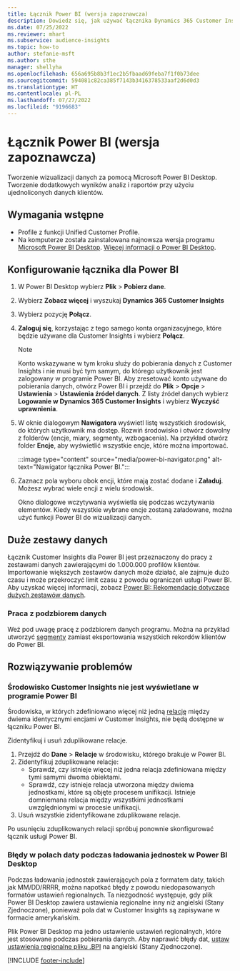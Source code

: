 ```yaml
---
title: Łącznik Power BI (wersja zapoznawcza)
description: Dowiedz się, jak używać łącznika Dynamics 365 Customer Insights w Power BI.
ms.date: 07/25/2022
ms.reviewer: mhart
ms.subservice: audience-insights
ms.topic: how-to
author: stefanie-msft
ms.author: sthe
manager: shellyha
ms.openlocfilehash: 656a695b8b3f1ec2b5fbaad69feba7f1f0b73dee
ms.sourcegitcommit: 594081c82ca385f7143b3416378533aaf2d6d0d3
ms.translationtype: HT
ms.contentlocale: pl-PL
ms.lasthandoff: 07/27/2022
ms.locfileid: "9196683"
---
```

# <a name="power-bi-connector-preview"></a>Łącznik Power BI (wersja zapoznawcza)

Tworzenie wizualizacji danych za pomocą Microsoft Power BI Desktop. Tworzenie dodatkowych wyników analiz i raportów przy użyciu ujednoliconych danych klientów.

## <a name="prerequisites"></a>Wymagania wstępne

- Profile z funkcji Unified Customer Profile.
- Na komputerze została zainstalowana najnowsza wersja programu [Microsoft Power BI Desktop](https://powerbi.microsoft.com/desktop/). [Więcej informacji o Power BI Desktop](/power-bi/desktop-what-is-desktop).

## <a name="configure-the-connector-for-power-bi"></a>Konfigurowanie łącznika dla Power BI

1. W Power BI Desktop wybierz **Plik** > **Pobierz dane**.

1. Wybierz **Zobacz więcej** i wyszukaj **Dynamics 365 Customer Insights**

1. Wybierz pozycję **Połącz**.

1. **Zaloguj się**, korzystając z tego samego konta organizacyjnego, które będzie używane dla Customer Insights i wybierz **Połącz**.
   > [!NOTE]
   > Konto wskazywane w tym kroku służy do pobierania danych z Customer Insights i nie musi być tym samym, do którego użytkownik jest zalogowany w programie Power BI. Aby zresetować konto używane do pobierania danych, otwórz Power BI i przejdź do **Plik** > **Opcje** > **Ustawienia** > **Ustawienia źródeł danych**. Z listy źródeł danych wybierz **Logowanie w Dynamics 365 Customer Insights** i wybierz **Wyczyść uprawnienia**.  

1. W oknie dialogowym **Nawigatora** wyświetl listę wszystkich środowisk, do których użytkownik ma dostęp. Rozwiń środowisko i otwórz dowolny z folderów (encje, miary, segmenty, wzbogacenia). Na przykład otwórz folder **Encje**, aby wyświetlić wszystkie encje, które można importować.

   :::image type="content" source="media/power-bi-navigator.png" alt-text="Nawigator łącznika Power BI.":::

1. Zaznacz pola wyboru obok encji, które mają zostać dodane i **Załaduj**. Możesz wybrać wiele encji z wielu środowisk.

   Okno dialogowe wczytywania wyświetla się podczas wczytywania elementów. Kiedy wszystkie wybrane encje zostaną załadowane, można użyć funkcji Power BI do wizualizacji danych.

## <a name="large-data-sets"></a>Duże zestawy danych

Łącznik Customer Insights dla Power BI jest przeznaczony do pracy z zestawami danych zawierającymi do 1.000.000 profilów klientów. Importowanie większych zestawów danych może działać, ale zajmuje dużo czasu i może przekroczyć limit czasu z powodu ograniczeń usługi Power BI. Aby uzyskać więcej informacji, zobacz [Power BI: Rekomendacje dotyczące dużych zestawów danych](/power-bi/admin/service-premium-what-is#large-datasets).

### <a name="work-with-a-subset-of-data"></a>Praca z podzbiorem danych

Weź pod uwagę pracę z podzbiorem danych programu. Można na przykład utworzyć [segmenty](segments.md) zamiast eksportowania wszystkich rekordów klientów do Power BI.

## <a name="troubleshooting"></a>Rozwiązywanie problemów

### <a name="customer-insights-environment-doesnt-show-in-power-bi"></a>Środowisko Customer Insights nie jest wyświetlane w programie Power BI

Środowiska, w których zdefiniowano więcej niż jedną [relację](relationships.md) między dwiema identycznymi encjami w Customer Insights, nie będą dostępne w łączniku Power BI.

Zidentyfikuj i usuń zduplikowane relacje.

1. Przejdź do **Dane** > **Relacje** w środowisku, którego brakuje w Power BI.
1. Zidentyfikuj zduplikowane relacje:
   - Sprawdź, czy istnieje więcej niż jedna relacja zdefiniowana między tymi samymi dwoma obiektami.
   - Sprawdź, czy istnieje relacja utworzona między dwiema jednostkami, które są objęte procesem unifikacji. Istnieje domniemana relacja między wszystkimi jednostkami uwzględnionymi w procesie unifikacji.
1. Usuń wszystkie zidentyfikowane zduplikowane relacje.

Po usunięciu zduplikowanych relacji spróbuj ponownie skonfigurować łącznik usługi Power BI.

### <a name="errors-on-date-fields-when-loading-entities-in-power-bi-desktop"></a>Błędy w polach daty podczas ładowania jednostek w Power BI Desktop

Podczas ładowania jednostek zawierających pola z formatem daty, takich jak MM/DD/RRRR, można napotkać błędy z powodu niedopasowanych formatów ustawień regionalnych. Ta niezgodność występuje, gdy plik Power BI Desktop zawiera ustawienia regionalne inny niż angielski (Stany Zjednoczone), ponieważ pola dat w Customer Insights są zapisywane w formacie amerykańskim.

Plik Power BI Desktop ma jedno ustawienie ustawień regionalnych, które jest stosowane podczas pobierania danych. Aby naprawić błędy dat, [ustaw ustawienia regionalne pliku .BPI](/power-bi/fundamentals/supported-languages-countries-regions#choose-the-language-or-locale-of-power-bi-desktop) na angielski (Stany Zjednoczone).

[!INCLUDE [footer-include](includes/footer-banner.md)]
